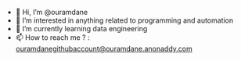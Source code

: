 - 👋 Hi, I’m @ouramdane
- 👀 I’m interested in anything related to programming and automation
- 🌱 I’m currently learning data engineering
- 📫 How to reach me ? : ouramdanegithubaccount@ouramdane.anonaddy.com

<!---
ouramdane19/ouramdane19 is a ✨ special ✨ repository because its `README.md` (this file) appears on your GitHub profile.
You can click the Preview link to take a look at your changes.
--->
